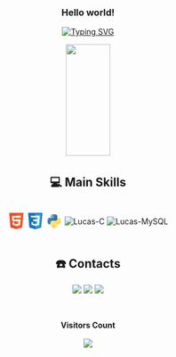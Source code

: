 <div align = center>

### Hello world!
  
[![Typing SVG](https://readme-typing-svg.herokuapp.com/?color=00FF00&size=35&center=true&vCenter=true&width=1000&lines=Hello,+my+name+is+Lucas+Schäffel;I'm+from+Brazil+🟢🟡;I+study+computer+science+at+University+Veiga)](https://git.io/typing-svg)

<img width="40%" height="200px" src="https://github-readme-stats.vercel.app/api/top-langs/?username=LscSoneca&layout=compact&hide_border=true&title_color=00FF00&text_color=228B22&bg_color=0D1117" />
</div>

 <h2 align = center>💻 Main Skills</h2>

<div align = center style="display: inline_block"><br>
    
  <img align="center" alt="Lucas-HTML" height="30" src="https://raw.githubusercontent.com/devicons/devicon/master/icons/html5/html5-original.svg">
  <img align="center" alt="Lucas-CSS" height="30" src="https://raw.githubusercontent.com/devicons/devicon/master/icons/css3/css3-original.svg">
  <img align="center" alt="Lucas-Python" height="30" src="https://raw.githubusercontent.com/devicons/devicon/master/icons/python/python-original.svg">
  <img align="center" alt="Lucas-C" height="30" src="https://img.shields.io/badge/C-00599C?style=for-the-badge&logo=c&logoColor=white">
  <img align="center" alt="Lucas-MySQL" height="30" src="https://img.shields.io/badge/MySQL-00000F?style=for-the-badge&logo=mysql&logoColor=white">
  
</div>
<br>

 <h2 align = center>☎️ Contacts</h2>
  
 <div align = center>
  <a href="https://www.instagram.com/l.schaffel/" target="_blank"><img src="https://img.shields.io/badge/-Instagram-%23E4405F?style=for-the-badge&logo=instagram&logoColor=white" target="_blank"></a>
  <a href = "mailto:lucasschaffel03@gmail.com"><img src="https://img.shields.io/badge/-Gmail-%23333?style=for-the-badge&logo=gmail&logoColor=white" target="_blank"></a>
  <a href="https://www.linkedin.com/in/lucas-schaffel-t11i/" target="_blank"><img src="https://img.shields.io/badge/-LinkedIn-%230077B5?style=for-the-badge&logo=linkedin&logoColor=white" target="_blank"></a> 
<br>

<br><p align="center"><b>Visitors Count</b></p>
<p align="center"><img align="center" src="https://profile-counter.glitch.me/{LscSoneca}/count.svg" /></p> 
<br>

</div>
